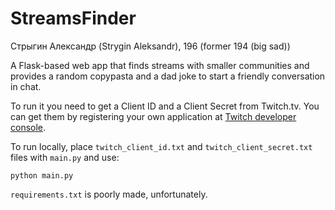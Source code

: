 # StreamsFinder
Стрыгин Александр (Strygin Aleksandr), 196 (former 194 (big sad))

A Flask-based web app that finds streams with smaller communities and provides a random copypasta and a dad joke to start a friendly conversation in chat.

To run it you need to get a Client ID and a Client Secret from Twitch.tv. You can get them by registering your own application at [Twitch developer console](https://dev.twitch.tv/console/apps). 

To run locally, place `twitch_client_id.txt` and `twitch_client_secret.txt` files with `main.py` and use:
```
python main.py
```

`requirements.txt` is poorly made, unfortunately.
